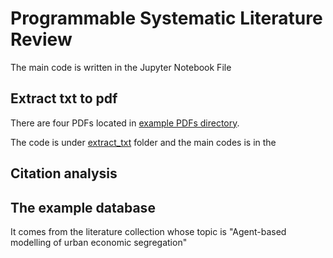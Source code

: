# Programmable Systematic Literature Review

The main code is written in the Jupyter Notebook File 

## Extract txt to pdf

There are four PDFs located in [example PDFs directory](sample-data/pdf/). 

The code is under [extract_txt](extract_txt/) folder and the main codes is in the 

## Citation analysis


## The example database 

It comes from the literature collection whose topic is "Agent-based modelling of urban economic segregation" 